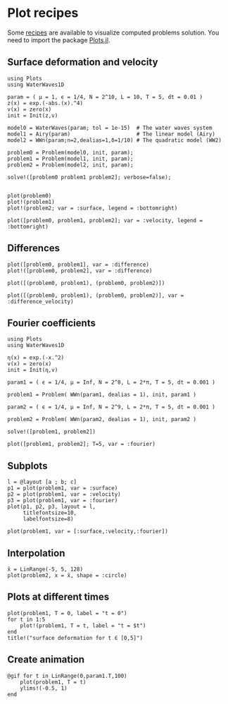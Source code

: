 # Plot recipes

Some [recipes](https://docs.juliaplots.org/latest/recipes/) are available to visualize
computed problems solution. You need to import the package [Plots.jl](https://github.com/JuliaPlots/Plots.jl).

## Surface deformation and velocity

```@example surface
using Plots
using WaterWaves1D

param = ( μ = 1, ϵ = 1/4, N = 2^10, L = 10, T = 5, dt = 0.01 )
z(x) = exp.(-abs.(x).^4)
v(x) = zero(x)
init = Init(z,v)

model0 = WaterWaves(param; tol = 1e-15)  # The water waves system
model1 = Airy(param)                     # The linear model (Airy)
model2 = WWn(param;n=2,dealias=1,δ=1/10) # The quadratic model (WW2)

problem0 = Problem(model0, init, param);
problem1 = Problem(model1, init, param);
problem2 = Problem(model2, init, param);

solve!([problem0 problem1 problem2]; verbose=false);


plot(problem0)
plot!(problem1)
plot!(problem2; var = :surface, legend = :bottomright)
```


```@example surface
plot([problem0, problem1, problem2]; var = :velocity, legend = :bottomright)
```

## Differences

```@example surface
plot([problem0, problem1], var = :difference)
plot!([problem0, problem2], var = :difference)
```

```@example surface
plot([(problem0, problem1), (problem0, problem2)])
```

```@example surface
plot([(problem0, problem1), (problem0, problem2)], var = :difference_velocity)
```


## Fourier coefficients

```@example fourier
using Plots
using WaterWaves1D

η(x) = exp.(-x.^2)
v(x) = zero(x)   
init = Init(η,v)

param1 = ( ϵ = 1/4, μ = Inf, N = 2^8, L = 2*π, T = 5, dt = 0.001 )

problem1 = Problem( WWn(param1, dealias = 1), init, param1 ) 

param2 = ( ϵ = 1/4, μ = Inf, N = 2^9, L = 2*π, T = 5, dt = 0.001 )

problem2 = Problem( WWn(param2, dealias = 1), init, param2 ) 

solve!([problem1, problem2])

plot([problem1, problem2]; T=5, var = :fourier)
```



## Subplots

```@example fourier
l = @layout [a ; b; c]
p1 = plot(problem1, var = :surface)
p2 = plot(problem1, var = :velocity)
p3 = plot(problem1, var = :fourier)
plot(p1, p2, p3, layout = l, 
	 titlefontsize=10, 
	 labelfontsize=8)
```

```@example fourier
plot(problem1, var = [:surface,:velocity,:fourier])
```


## Interpolation

```@example fourier
x̃ = LinRange(-5, 5, 128)
plot(problem2, x = x̃, shape = :circle)
```


## Plots at different times

```@example fourier
plot(problem1, T = 0, label = "t = 0")
for t in 1:5
    plot!(problem1, T = t, label = "t = $t")
end
title!("surface deformation for t ∈ [0,5]")
```

## Create animation

```@example fourier
@gif for t in LinRange(0,param1.T,100)
    plot(problem1, T = t)
    ylims!(-0.5, 1)
end
``` 
